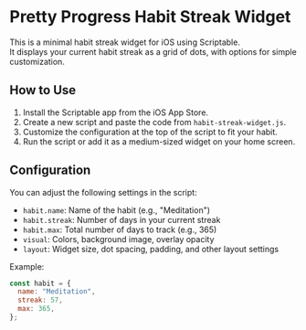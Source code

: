 # Pretty Progress Habit Streak Widget

This is a minimal habit streak widget for iOS using Scriptable.  
It displays your current habit streak as a grid of dots, with options for simple customization.

## How to Use

1. Install the Scriptable app from the iOS App Store.
2. Create a new script and paste the code from `habit-streak-widget.js`.
3. Customize the configuration at the top of the script to fit your habit.
4. Run the script or add it as a medium-sized widget on your home screen.

## Configuration

You can adjust the following settings in the script:

- `habit.name`: Name of the habit (e.g., "Meditation")
- `habit.streak`: Number of days in your current streak
- `habit.max`: Total number of days to track (e.g., 365)
- `visual`: Colors, background image, overlay opacity
- `layout`: Widget size, dot spacing, padding, and other layout settings

Example:

```js
const habit = {
  name: "Meditation",
  streak: 57,
  max: 365,
};
```
